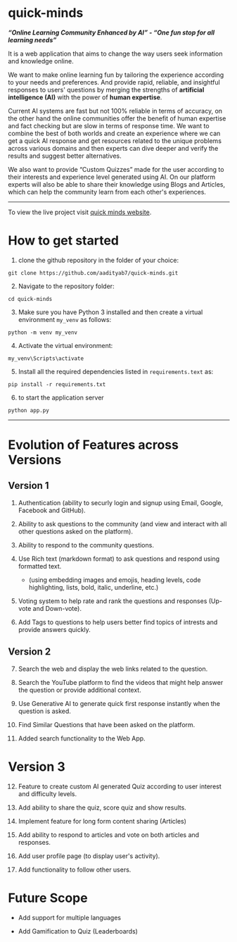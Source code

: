 # quick-minds

***“Online Learning Community Enhanced by AI” - “One fun stop for all learning needs”***

It is a web application that aims to change the way users seek information and knowledge online. 

We want to make online learning fun by tailoring the experience according to your needs and preferences. And provide rapid, reliable, and insightful responses to users' questions by merging the strengths of **artificial intelligence (AI)** with the power of **human expertise**.

Current AI systems are fast but not 100% reliable in terms of accuracy, on the other hand the online communities offer the benefit of human expertise and fact checking but are slow in terms of response time. We want to combine the best of both worlds and create an experience where we can get a quick AI response and get resources related to the unique problems across various domains and then experts can dive deeper and verify the results and suggest better alternatives.

We also want to provide “Custom Quizzes” made for the user according to their interests and experience level generated using AI. 
On our platform experts will also be able to share their knowledge using Blogs and Articles, which can help the community learn from each other's experiences.

---

To view the live project visit [quick minds website](https://quick-minds-4czszj4sdq-el.a.run.app).

# How to get started

1. clone the github repository in the folder of your choice:

`git clone https://github.com/aadityab7/quick-minds.git`

2. Navigate to the repository folder:

`cd quick-minds`

3. Make sure you have Python 3 installed and then create a virtual environment `my_venv` as follows:

`python -m venv my_venv`

4. Activate the virtual environment:

`my_venv\Scripts\activate`

5. Install all the required dependencies listed in `requirements.text` as:

`pip install -r requirements.txt`

6. to start the application server

`python app.py`

---

# Evolution of Features across Versions

## Version 1

1. Authentication (ability to securly login and signup using Email, Google, Facebook and GitHub).

2. Ability to ask questions to the community (and view and interact with all other questions asked on the platform).

3. Ability to respond to the community questions.

4. Use Rich text (markdown format) to ask questions and respond using formatted text.
	- (using embedding images and emojis, heading levels, code highlighting, lists, bold, italic, underline, etc.)

5. Voting system to help rate and rank the questions and responses (Up-vote and Down-vote).

6. Add Tags to questions to help users better find topics of intrests and provide answers quickly.

## Version 2

7. Search the web and display the web links related to the question.

8. Search the YouTube platform to find the videos that might help answer the question or provide additional context.

9. Use Generative AI to generate quick first response instantly when the question is asked.

10. Find Similar Questions that have been asked on the platform.

11. Added search functionality to the Web App.

# Version 3

12. Feature to create custom AI generated Quiz according to user interest and difficulty levels.

13. Add ability to share the quiz, score quiz and show results.

14. Implement feature for long form content sharing (Articles)

15. Add ability to respond to articles and vote on both articles and responses.

16. Add user profile page (to display user's activity).

17. Add functionality to follow other users.

# Future Scope

- Add support for multiple languages

- Add Gamification to Quiz (Leaderboards)
